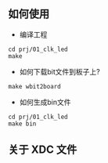 

## 如何使用

* 编译工程

```shell
cd prj/01_clk_led
make 
```

* 如何下载bit文件到板子上?
```shell
make wbit2board
```

* 如何生成bin文件

```shell
cd prj/01_clk_led
make bin
```



## 关于 XDC 文件


